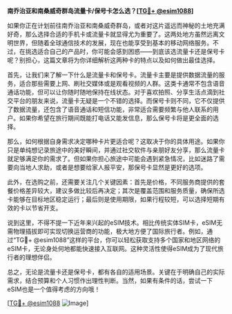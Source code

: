 **南乔治亚和南桑威奇群岛流量卡/保号卡怎么选？[[TG💪+ @esim1088](https://t.me/s/esim1088)]**

如果你正在计划前往南乔治亚和南桑威奇群岛，或者对这片遥远而神秘的土地充满好奇，那么选择合适的手机卡或流量卡就显得尤为重要了。这两处地方虽然远离文明世界，但随着全球通信技术的发展，现在也能享受到基本的移动网络服务。不过，在挑选适合自己的产品时，你可能会感到困惑——到底该选流量卡还是保号卡呢？别担心，这篇文章将为你详细解析这两种卡的特点以及如何做出最佳选择。

首先，让我们来了解一下什么是流量卡和保号卡。流量卡主要是提供数据流量的服务，适合那些需要上网、刷社交媒体或是观看视频的人群。这类卡通常不包含语音通话功能，但可以让你随时随地保持在线状态。对于喜欢拍照、分享生活点滴到社交平台的朋友来说，流量卡无疑是一个不错的选择。而保号卡则不同，它不仅提供了数据流量，还包含了语音通话和短信功能，非常适合需要频繁与他人联系的用户。如果你希望在旅行期间既能打电话又能发信息，那么保号卡将是更全面的选择。

那么，如何根据自身需求决定哪种卡片更适合呢？这取决于你的具体用途。如果你只是单纯想记录旅途中的美好瞬间，并通过社交软件与亲朋好友分享，那么流量卡就足够满足你的需求了。但如果你担心旅途中可能会遇到紧急情况，比如迷路了需要向当地人求助，或者是想要给家人报平安，那保号卡显然是更好的选项。

此外，在选购之前，还需要关注几个关键因素：首先是价格，不同服务商提供的套餐价格差异较大，建议多做比较后再决定；其次是覆盖范围和服务质量，确保所选卡能够在目标地区稳定运行；最后则是使用期限，如果行程较短，可以选择短期有效的卡以节省开支。

说到这里，不得不提一下近年来兴起的eSIM技术。相比传统实体SIM卡，eSIM无需物理插拔即可实现切换运营商的功能，极大地方便了国际旅行者。例如，通过“TG💪+ @esim1088”这样的平台，你可以轻松获取支持多个国家和地区网络的eSIM卡，无论身处何地都能快速接入互联网。这种灵活性使得eSIM成为了现代旅行者的理想伴侣。

总之，无论是流量卡还是保号卡，都有各自的适用场景。关键在于明确自己的实际需求，结合预算和个人习惯作出理性判断。当然，如果有条件的话，尝试一下eSIM也是一个值得考虑的方向哦！

[[TG💪+ @esim1088](https://t.me/s/esim1088) ![Image](https://i.postimg.cc/4NQfJmqS/Snipaste-2025-05-13-00-14-12.png)]